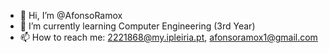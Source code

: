 - 👋 Hi, I’m @AfonsoRamox
- 🌱 I’m currently learning Computer Engineering (3rd Year)
- 📫 How to reach me: 2221868@my.ipleiria.pt, afonsoramox1@gmail.com


<!---
AfonsoRamox/AfonsoRamox is a ✨ special ✨ repository because its `README.md` (this file) appears on your GitHub profile.
You can click the Preview link to take a look at your changes.
--->

